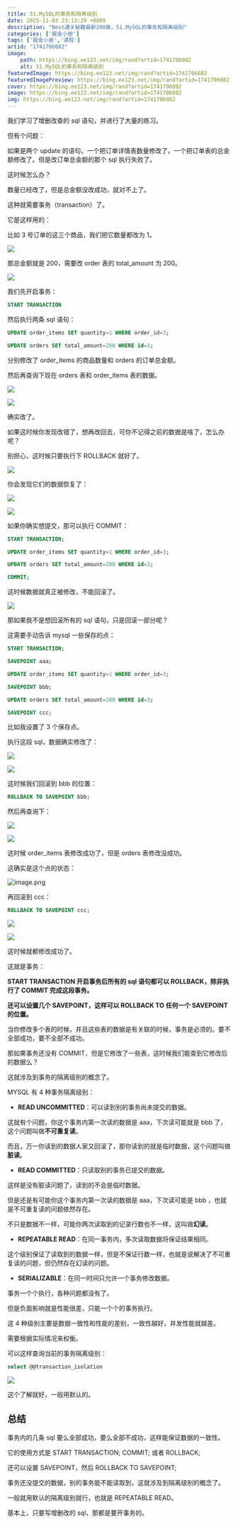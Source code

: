 ```yaml
---
title: 51.MySQL的事务和隔离级别
date: 2025-11-03 23:13:29 +0800
description: "Nest通关秘籍最新200章，51.MySQL的事务和隔离级别"
categories: ['掘金小册']
tags: ['掘金小册','课程']
artid: "1741706082"
image:
    path: https://bing.ee123.net/img/rand?artid=1741706082
    alt: 51.MySQL的事务和隔离级别
featuredImage: https://bing.ee123.net/img/rand?artid=1741706082
featuredImagePreview: https://bing.ee123.net/img/rand?artid=1741706082
cover: https://bing.ee123.net/img/rand?artid=1741706082
image: https://bing.ee123.net/img/rand?artid=1741706082
img: https://bing.ee123.net/img/rand?artid=1741706082
---
```


我们学习了增删改查的 sql 语句，并进行了大量的练习。

但有个问题：

如果是两个 update 的语句，一个把订单详情表数量修改了，一个把订单表的总金额修改了。但是改订单总金额的那个 sql 执行失败了。

这时候怎么办？

数量已经改了，但是总金额没改成功，就对不上了。

这种就需要事务（transaction）了。

它是这样用的：

比如 3 号订单的这三个商品，我们把它数量都改为 1。

![](https://p1-juejin.byteimg.com/tos-cn-i-k3u1fbpfcp/4e5885c3c6204ad7be3074d56959a396~tplv-k3u1fbpfcp-watermark.image?)

那总金额就是 200，需要改 order 表的 total\_amount 为 200。

![](https://p3-juejin.byteimg.com/tos-cn-i-k3u1fbpfcp/e3f96bada39043db80e6403244fb8517~tplv-k3u1fbpfcp-watermark.image?)

我们先开启事务：

```sql
START TRANSACTION
```

然后执行两条 sql 语句：

```sql
UPDATE order_items SET quantity=1 WHERE order_id=3;

UPDATE orders SET total_amount=200 WHERE id=3;
```

分别修改了 order\_items 的商品数量和 orders 的订单总金额。

然后再查询下现在 orders 表和 order\_items 表的数据。

![](https://p6-juejin.byteimg.com/tos-cn-i-k3u1fbpfcp/f8af0e19c621496e8716415091d7bc03~tplv-k3u1fbpfcp-watermark.image?)

![](https://p6-juejin.byteimg.com/tos-cn-i-k3u1fbpfcp/696b943b02ee4dd4bb06844f520e2f86~tplv-k3u1fbpfcp-watermark.image?)

确实改了。

如果这时候你发现改错了，想再改回去，可你不记得之前的数据是啥了，怎么办呢？

别担心，这时候只要执行下 ROLLBACK 就好了。

![](https://p9-juejin.byteimg.com/tos-cn-i-k3u1fbpfcp/5a3b0375015d4c3e9953b3e22007b5e9~tplv-k3u1fbpfcp-watermark.image?)

你会发现它们的数据恢复了：

![](https://p3-juejin.byteimg.com/tos-cn-i-k3u1fbpfcp/cdfc9cdd127d49a6a08c5c96fc7a105d~tplv-k3u1fbpfcp-watermark.image?)

![](https://p6-juejin.byteimg.com/tos-cn-i-k3u1fbpfcp/e118f1008cea47a6a16e5e126442ae88~tplv-k3u1fbpfcp-watermark.image?)

如果你确实想提交，那可以执行 COMMIT：

```sql
START TRANSACTION;

UPDATE order_items SET quantity=1 WHERE order_id=3;

UPDATE orders SET total_amount=200 WHERE id=3;

COMMIT;
```

这时候数据就真正被修改，不能回滚了。

![](https://p6-juejin.byteimg.com/tos-cn-i-k3u1fbpfcp/5dcbd8db05d841558b94878df722d250~tplv-k3u1fbpfcp-watermark.image?)

那如果我不是想回滚所有的 sql 语句，只是回滚一部分呢？

这需要手动告诉 mysql 一些保存的点：

```sql
START TRANSACTION;

SAVEPOINT aaa;

UPDATE order_items SET quantity=1 WHERE order_id=3;

SAVEPOINT bbb;

UPDATE orders SET total_amount=200 WHERE id=3;

SAVEPOINT ccc;

```

比如我设置了 3 个保存点。

执行这段 sql，数据确实修改了：

![](https://p3-juejin.byteimg.com/tos-cn-i-k3u1fbpfcp/daa1f65396244e10b9c42d8bd0d9d956~tplv-k3u1fbpfcp-watermark.image?)

![](https://p1-juejin.byteimg.com/tos-cn-i-k3u1fbpfcp/98f1bc6bfe7c4fdd94711a65cb5f853e~tplv-k3u1fbpfcp-watermark.image?)

这时候我们回滚到 bbb 的位置：

```sql
ROLLBACK TO SAVEPOINT bbb;
```

然后再查询下：

![](https://p9-juejin.byteimg.com/tos-cn-i-k3u1fbpfcp/409590407c3a4531a554cccb8c90b17a~tplv-k3u1fbpfcp-watermark.image?)

![](https://p9-juejin.byteimg.com/tos-cn-i-k3u1fbpfcp/6cd3d76b94e74effae007b0affb8a25c~tplv-k3u1fbpfcp-watermark.image?)

这时候 order\_items 表修改成功了，但是 orders 表修改没成功。

这确实是这个点的状态：

![image.png](https://p9-juejin.byteimg.com/tos-cn-i-k3u1fbpfcp/3624c6256ba64b88a3a6c28cb0d5ff3d~tplv-k3u1fbpfcp-watermark.image?)

再回滚到 ccc：

```sql
ROLLBACK TO SAVEPOINT ccc;
```

![](https://p6-juejin.byteimg.com/tos-cn-i-k3u1fbpfcp/b513594165d74aaaa8265482781c3acb~tplv-k3u1fbpfcp-watermark.image?)

![](https://p3-juejin.byteimg.com/tos-cn-i-k3u1fbpfcp/04b52bfed97540308b3fac02ce561afa~tplv-k3u1fbpfcp-watermark.image?)

这时候就都修改成功了。

这就是事务：

**START TRANSACTION 开启事务后所有的 sql 语句都可以 ROLLBACK，除非执行了 COMMIT 完成这段事务。**

**还可以设置几个 SAVEPOINT，这样可以 ROLLBACK TO 任何一个 SAVEPOINT 的位置。**

当你修改多个表的时候，并且这些表的数据是有关联的时候，事务是必须的。要不全部成功，要不全部不成功。

那如果事务还没有 COMMIT，但是它修改了一些表，这时候我们能查到它修改后的数据么？

这就涉及到事务的隔离级别的概念了。

MYSQL 有 4 种事务隔离级别：

*   **READ UNCOMMITTED**：可以读到别的事务尚未提交的数据。

这就有个问题，你这个事务内第一次读的数据是 aaa，下次读可能就是 bbb 了，这个问题叫做**不可重复读**。

而且，万一你读到的数据人家又回滚了，那你读到的就是临时数据，这个问题叫做**脏读**。

*   **READ COMMITTED**：只读取别的事务已提交的数据。

这样是没有脏读问题了，读到的不会是临时数据。

但是还是有可能你这个事务内第一次读的数据是 aaa，下次读可能是 bbb ，也就是不可重复读的问题依然存在。

不只是数据不一样，可能你两次读取到的记录行数也不一样，这叫做**幻读**。

*   **REPEATABLE READ**：在同一事务内，多次读取数据将保证结果相同。

这个级别保证了读取到的数据一样，但是不保证行数一样，也就是说解决了不可重复读的问题，但仍然存在幻读的问题。

*   **SERIALIZABLE**：在同一时间只允许一个事务修改数据。

事务一个个执行，各种问题都没有了。

但是负面影响就是性能很差，只能一个个的事务执行。

这 4 种级别主要是数据一致性和性能的差别，一致性越好，并发性能就越差。

需要根据实际情况来权衡。

可以这样查询当前的事务隔离级别：

```sql
select @@transaction_isolation
```
![](https://p3-juejin.byteimg.com/tos-cn-i-k3u1fbpfcp/c7baa2d25c6a4ddc963c9f54390bdfad~tplv-k3u1fbpfcp-watermark.image?)

这个了解就好，一般用默认的。

## 总结

事务内的几条 sql 要么全部成功，要么全部不成功，这样能保证数据的一致性。

它的使用方式是 START TRANSACTION; COMMIT; 或者 ROLLBACK;

还可以设置 SAVEPOINT，然后 ROLLBACK TO SAVEPOINT;

事务还没提交的数据，别的事务能不能读取到，这就涉及到隔离级别的概念了。

一般就用默认的隔离级别就行，也就是 REPEATABLE READ。

基本上，只要写增删改的 sql，那都是要开事务的。
